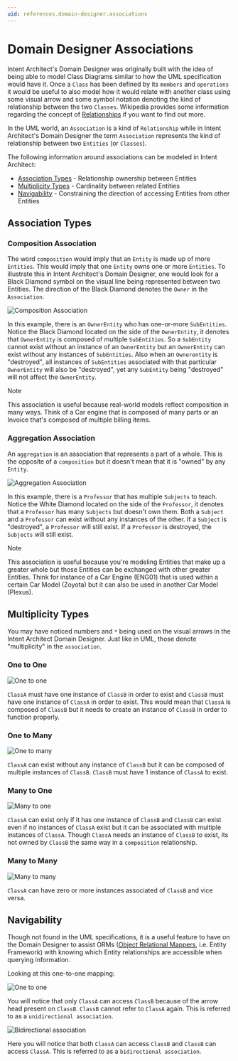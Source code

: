 ```yaml
---
uid: references.domain-designer.associations
---
```

# Domain Designer Associations

Intent Architect's Domain Designer was originally built with the idea of being able to model Class Diagrams similar to how the UML specification would have it.
Once a `Class` has been defined by its `members` and `operations` it would be useful to also model how it would relate with another class using some visual arrow and some symbol notation denoting the kind of relationship between the two `Classes`.
Wikipedia provides some information regarding the concept of [Relationships](https://en.wikipedia.org/wiki/Class_diagram#Relationships) if you want to find out more.

In the UML world, an `Association` is a kind of `Relationship` while in Intent Architect's Domain Designer the term `Association` represents the kind of relationship between two `Entities` (or `Classes`). 

The following information around associations can be modeled in Intent Architect:

 * [Association Types](xref:references.domain-designer.associations#association-types) - Relationship ownership between Entities
 * [Multiplicity Types](xref:references.domain-designer.associations#multiplicity-types) - Cardinality between related Entities
 * [Navigability](xref:references.domain-designer.associations#navigability) - Constraining the direction of accessing Entities from other Entities

## Association Types

### Composition Association

The word `composition` would imply that an `Entity` is made up of more `Entities`. This would imply that one `Entity` owns one or more `Entities`.
To illustrate this in Intent Architect's Domain Designer, one would look for a Black Diamond symbol on the visual line being represented between two Entities.
The direction of the Black Diamond denotes the `Owner` in the `Association`.

![Composition Association](images/association-owner-subentity.png)

In this example, there is an `OwnerEntity` who has one-or-more `SubEntities`. Notice the Black Diamond located on the side of the `OwnerEntity`, it denotes that `OwnerEntity` is composed of multiple `SubEntities`. So a `SubEntity` cannot exist without an instance of an `OwnerEntity` but an `OwnerEntity` can exist without any instances of `SubEntities`. Also when an `Ownerentity` is "destroyed", all instances of `SubEntities` associated with that particular `OwnerEntity` will also be "destroyed", yet any `SubEntity` being "destroyed" will not affect the `OwnerEntity`.

>[!NOTE]
>This association is useful because real-world models reflect composition in many ways. Think of a Car engine that is composed of many parts or an Invoice that's composed of multiple billing items.

### Aggregation Association

An `aggregation` is an association that represents a part of a whole. This is the opposite of a `composition` but it doesn't mean that it is "owned" by any `Entity`. 

![Aggregation Association](images/association-professor-subject.png)

In this example, there is a `Professor` that has multiple `Subjects` to teach. Notice the White Diamond located on the side of the `Professor`, it denotes that a `Professor` has many `Subjects` but doesn't own them. Both a `Subject` and a `Professor` can exist without any instances of the other. If a `Subject` is "destroyed", a `Professor` will still exist. If a `Professor` is destroyed, the `Subjects` will still exist.

>[!NOTE]
>This association is useful because you're modeling Entities that make up a greater whole but those Entities can be exchanged with other greater Entities. Think for instance of a Car Engine (ENG01) that is used within a certain Car Model (Zoyota) but it can also be used in another Car Model (Plexus).

## Multiplicity Types

You may have noticed numbers and `*` being used on the visual arrows in the Intent Architect Domain Designer. Just like in UML, those denote "multiplicity" in the `association`.

### One to One

![One to one](images/association-one-to-one.png)

`ClassA` must have one instance of `ClassB` in order to exist and `ClassB` must have one instance of `ClassA` in order to exist. This would mean that `ClassA` is composed of `ClassB` but it needs to create an instance of `ClassB` in order to function properly.

### One to Many

![One to many](images/association-one-to-many.png)

`ClassA` can exist without any instance of `ClassB` but it can be composed of multiple instances of `ClassB`. `ClassB` must have 1 instance of `ClassA` to exist.

### Many to One

![Many to one](images/association-many-to-one.png)

`ClassA` can exist only if it has one instance of `ClassB` and `ClassB` can exist even if no instances of `ClassA` exist but it can be associated with multiple instances of `ClassA`. Though `ClassA` needs an instance of `ClassB` to exist, its not owned by `ClassB` the same way in a `composition` relationship.

### Many to Many

![Many to many](images/association-many-to-many.png)

`ClassA` can have zero or more instances associated of `ClassB` and vice versa.

## Navigability

Though not found in the UML specifications, it is a useful feature to have on the Domain Designer to assist ORMs ([Object Relational Mappers](https://en.wikipedia.org/wiki/Object%E2%80%93relational_mapping), i.e. Entity Framework) with knowing which Entity relationships are accessible when querying information.

Looking at this one-to-one mapping:

![One to one](images/association-one-to-one.png)

You will notice that only `ClassA` can access `ClassB` because of the arrow head present on `ClassB`. `ClassB` cannot refer to `ClassA` again. This is referred to as a `unidirectional association`.

![Bidirectional association](images/association-bidirectional.png)

Here you will notice that both `ClassA` can access `ClassB` and `ClassB` can access `ClassA`. This is referred to as a `bidirectional association`.
